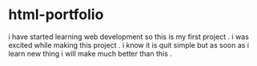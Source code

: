 # html-portfolio
i have started learning web development so this is my first project . i was excited while making this project . i know it is quit simple but as soon as i learn new thing i will make much better than this .

